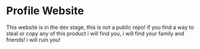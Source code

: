 # Profile Website
This website is in the dev stage, this is not a public repo! if you find a way to steal or copy any of this product i will find you, i will find your family and friends! i will ruin you!
